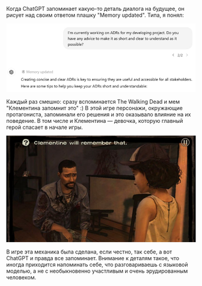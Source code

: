 ﻿Когда ChatGPT запоминает какую-то деталь диалога на будущее, он рисует над своим ответом плашку "Memory updated". Типа, я понял:

![Memory updated](memory-updated.jpg)

Каждый раз смешно: сразу вспоминается The Walking Dead и мем "Клементина запомнит это" :) В этой игре персонажи, окружающие протагониста, запоминали его решения и это оказывало влияние на их поведение. В том числе и Клементина — девочка, которую главный герой спасает в начале игры.

![Клементина запомнит это](remember.jpeg)

В игре эта механика была сделана, если честно, так себе, а вот ChatGPT и правда все запоминает. Внимание к деталям такое, что иногда приходится напоминать себе, что разговариваешь с языковой моделью, а не с необыкновенно участливым и очень эрудированным человеком.